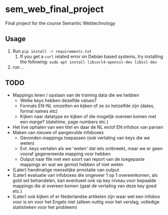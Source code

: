 # sem_web_final_project
Final project for the course Semantic Webtechnology

## Usage
1. Run `pip install -r requirements.txt`
   1. If you get a `curl` related error on Debian based systems, try installing the following:
    `sudo apt install libcurl4-openssl-dev libssl-dev`
2. run ...

## TODO
- Mappings leren / opslaan van de training data die we hebben
  - Welke keys hebben dezelfde values?
  - Formats EN-NL omzetten en kijken of ze zo hetzelfde zijn (dates, formal names etc)
  - Kijken naar datatype en kijken of die mogelijk overeen komen met een marge? (datetime, page numbers etc.)
- Het live ophalen van een titel en daar de NL en/of EN infobox van parsen
- Maken van nieuwe of aangevulde infoboxes
  - Gevonden mappings toepassen (ook vertaling van keys die we weten)
  - Evt. keys vertalen als we 'weten' dat iets ontbreekt, maar we er geen vooraf gegenereerde mapping voor hebben
  - Output naar file met een soort van report van de toegepaste mappings en wat we gemist hebben of niet weten
- (Later) handmatige menselijke annotatie van output
- (Later) evaluatie van infoboxes die ongeveer 1 op 1 overeenkomen, als gold set behandelen, kan eventueel ook op key niveau voor bepaalde mappings die al overeen komen (gaat de vertaling van deze key goed etc.)
- (Later) ook kijken of er Nederlandse artikelen zijn waar wel een infobox voor is en voor het Engels niet (alleen nuttig voor het verslag, volledige statistieken voor het probleem)
